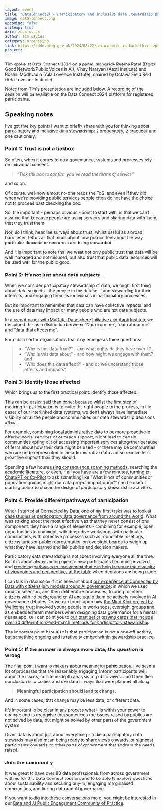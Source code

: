 ```yaml
---
layout: event
title: "DataConnect24 - Participatory and inclusive data stewardship panel"
image: data-connect.png
upcoming: false
writeup: true
date: 2024-09-24
author: Tim Davies
category: organising
link: https://cddo.blog.gov.uk/2024/08/22/dataconnect-is-back-this-september/
project: 
---
```


Tim spoke at Data Connect 2024 on a panel, alongside Reema Patel (Digital Good Network/Public Voices in AI), Vinay Narayan (Aapti Institute) and Roshni Modhvadia (Ada Lovelace Institute), chaired by Octavia Field Reid (Ada Lovelace Institute)

Notes from Tim's presentation are included below. A recording of the session will be available on the Data Connect 2024 platform for registered participants. 

<!--more-->

## Speaking notes

I’ve got five key points I want to briefly share with you for thinking about participatory and inclusive data stewardship: 2 preparatory, 2 practical, and one cautionary. 

### Point 1: Trust is not a tickbox. 

So often, when it comes to data governance, systems and processes rely on individual consent. 

> *“Tick the box to confirm you’ve read the terms of service"*

and so on.

Of course, we know almost no-one reads the ToS, and even if they did, when we’re providing public services people often do not have the choice not to proceed past checking the box. 

So, the important - perhaps obvious - point to start with, is that we can’t assume that because people are using services and sharing data with them, that they trust them. 

Nor, do I think, headline surveys about trust, whilst useful as a broad barometer, tell us all that much about how publics feel about the way particular datasets or resources are being stewarded. 

And it is important to note that we want not only public trust that data will be well managed and not misused, but also trust that public data resources will be used well for the public good. 

### Point 2: It’s not just about data subjects.

When we consider participatory stewardship of data, we might first thing about data subjects - the people in the dataset - and stewarding for their interests, and engaging them as individuals in participatory processes.

But it’s important to remember that data can have collective impacts: and the use of data may impact on many people who are not data subjects.

In [a recent paper with MyData, Datasphere Initiative and Aapti Institute](https://connectedbydata.org/resources/in-this-together) we described this as a distinction between “Data from me”, “data about me” and “data that affects me”.

For public sector organisations that may emerge as three questions: 

> * “Who is this data from?” - and what rights do they have over it?
> * “Who is this data about” - and how might we engage with them? and 
> * “Who does this data affect?” - and do we understand those effects and impacts?


### Point 3: Identify those affected

Which brings us to the first practical point: identify those affected.

This can be easier said than done: because whilst the first step of meaningful participation is to invite the right people to the process, in the cases of our interlinked data systems, we don’t always have immediate visibility on all the people and communities our data stewardship decisions affect. 

For example, combining local administrative data to be more proactive in offering social services or outreach support, might lead to certain communities opting out of accessing important services altogether because of fears about how their data might be used - or there may be communities who are underrepresented in the administrative data and so receive less proactive support than they should. 

Spending a few hours [using consequence scanning methods](https://doteveryone.org.uk/project/consequence-scanning/), searching the [academic literature](https://scholar.google.com/scholar?hl=en&as_sdt=0,7&q=public+transit+data+sharing+affected+communities+impacts&btnG=), or even, if all you have are a few minutes, turning [to ChatGPT or Co-Pilot](https://chatgpt.com/share/66f2ae46-4cb0-8010-bccf-410a6511bd81) to ask something like “What kinds of communities or population groups might our data project impact upon?” can be useful starting points to shape the design of participatory stewardship activities. 

### Point 4. Provide different pathways of participation

When I started at Connected by Data, one of my first tasks was to look at [case studies of participatory data governance from around the world](https://connectedbydata.org/cases). What was striking about the most effective was that they never consist of one component: they have a range of elements - combining for example, open opportunities to comment, with deep-dive workshops with particular communities, with collective processes such as roundtable meetings, citizens juries or public representation on oversight boards to weigh up what they have learned and link publics and decision makers.

Participatory data stewardship is not about involving everyone all the time. But it is about always being open to new participants becoming involved, and [providing pathways to involvement that can help increase the diversity of viewpoints and perspectives at the table](https://datatrusts.uk/blogs/participation-pathways-designing-for-effective-engagement) when decisions are being made. 

I can talk in discussion if it is relevant about [our experience at Connected by Data with citizens jury models around AI governance](https://connectedbydata.org/projects/2023-peoples-panel-on-ai): in which we used random selection, and then deliberative processes, to bring together citizens with no background on AI and equip them be actively involved in AI governance debates. Or we can touch upon how [the Mind Kind project by Wellcome trust](https://wellcome.org/reports/mindkind-global-youth-data) involved young people in workshops, oversight groups and as embedded team members when designing data governance for a mental health app. Or I can point you to [our draft set of playing cards that include over 30 different mix-and-match methods for participatory stewardship](https://connectedbydata.org/game).

The important point here also is that participation is not a one-off activity, but something ongoing and iterative to embed within stewardship practice.  

### Point 5: If the answer is always more data, the question is wrong

The final point I want to make is about meaningful participation. I’ve seen a lot of processes that are reasonably engaging, inform participants well about the issues, collate in-depth analysis of public views... and then their conclusion is to collect and use data in ways that were planned all along.

> **Meaningful participation should lead to change.**

And in some cases, that change may be less data, or different data. 

It’s important to be clear in any process what it is within your power to change: and to recognise that sometimes the issues raised by publics are not solved by data, but might be solved by other parts of the government system. 

Given data is about just about everything - to be a participatory data stewards may also mean being ready to share views onwards, or signpost participants onwards, to other parts of government that address the needs raised. 

### Join the community

It was great to have over 80 data professionals from across government with us for this Data Connect session, and to be able to explore questions about sustainability and securing buy-in, engaging marginalised communities, and linking data and AI governance.

If you want to dig into these conversations more, you might be interested in our [Data and AI Public Engagement Community of Practice](https://connectedbydata.org/projects/2024-community-of-practice). 


